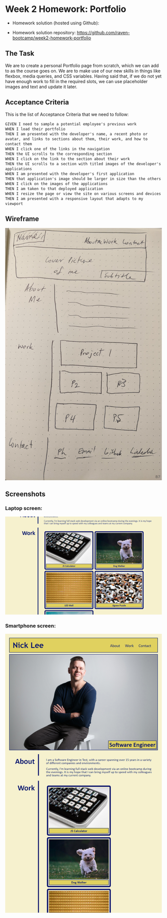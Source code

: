# Week 2 Homework: Portfolio

 - Homework solution (hosted using Github):
   
 - Homework solution repository:
   https://github.com/raven-bootcamp/week2-homework-portfolio

## The Task
We are to create a personal Portfolio page from scratch, which we can add to as the course goes on.
We are to make use of our new skills in things like flexbox, media queries, and CSS variables.
Having said that, if we do not yet have enough work to fill in the required slots, we can use placeholder images and text and update it later.

## Acceptance Criteria
This is the list of Acceptance Criteria that we need to follow:
```
GIVEN I need to sample a potential employee's previous work
WHEN I load their portfolio
THEN I am presented with the developer's name, a recent photo or avatar, and links to sections about them, their work, and how to contact them
WHEN I click one of the links in the navigation
THEN the UI scrolls to the corresponding section
WHEN I click on the link to the section about their work
THEN the UI scrolls to a section with titled images of the developer's applications
WHEN I am presented with the developer's first application
THEN that application's image should be larger in size than the others
WHEN I click on the images of the applications
THEN I am taken to that deployed application
WHEN I resize the page or view the site on various screens and devices
THEN I am presented with a responsive layout that adapts to my viewport
```
## Wireframe
<img src="assets/images/wireframe.jpg"></img>

## Screenshots

### Laptop screen:

<img src="assets/images/screenshots/laptop.png"></img>

### Smartphone screen:

<img src="assets/images/screenshots/smartphone.png"></img>
